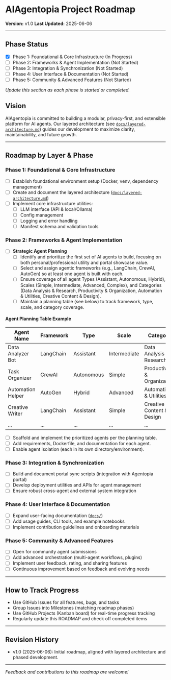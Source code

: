 # AIAgentopia Project Roadmap

**Version:** v1.0
**Last Updated:** 2025-06-06

---

## Phase Status
- [x] Phase 1: Foundational & Core Infrastructure (In Progress)
- [ ] Phase 2: Frameworks & Agent Implementation (Not Started)
- [ ] Phase 3: Integration & Synchronization (Not Started)
- [ ] Phase 4: User Interface & Documentation (Not Started)
- [ ] Phase 5: Community & Advanced Features (Not Started)

_Update this section as each phase is started or completed._

## Vision
AIAgentopia is committed to building a modular, privacy-first, and extensible platform for AI agents. Our layered architecture (see [`docs/layered-architecture.md`](./docs/layered-architecture.md)) guides our development to maximize clarity, maintainability, and future growth.

---

## Roadmap by Layer & Phase

### Phase 1: Foundational & Core Infrastructure
- [ ] Establish foundational environment setup (Docker, venv, dependency management)
- [ ] Create and document the layered architecture ([`docs/layered-architecture.md`](./docs/layered-architecture.md))
- [ ] Implement core infrastructure utilities:
  - [ ] LLM interface (API & local/Ollama)
  - [ ] Config management
  - [ ] Logging and error handling
  - [ ] Manifest schema and validation tools

### Phase 2: Frameworks & Agent Implementation

- [ ] **Strategic Agent Planning**
  - [ ] Identify and prioritize the first set of AI agents to build, focusing on both personal/professional utility and portal showcase value.
  - [ ] Select and assign agentic frameworks (e.g., LangChain, CrewAI, AutoGen) so at least one agent is built with each.
  - [ ] Ensure coverage of all agent Types (Assistant, Autonomous, Hybrid), Scales (Simple, Intermediate, Advanced, Complex), and Categories (Data Analysis & Research, Productivity & Organization, Automation & Utilities, Creative Content & Design).
  - [ ] Maintain a planning table (see below) to track framework, type, scale, and category coverage.

#### Agent Planning Table Example

| Agent Name         | Framework   | Type       | Scale        | Category                     | Status   |
|--------------------|-------------|------------|--------------|------------------------------|----------|
| Data Analyzer Bot  | LangChain   | Assistant  | Intermediate | Data Analysis & Research     | Planned  |
| Task Organizer     | CrewAI      | Autonomous | Simple       | Productivity & Organization  | Planned  |
| Automation Helper  | AutoGen     | Hybrid     | Advanced     | Automation & Utilities       | Planned  |
| Creative Writer    | LangChain   | Assistant  | Simple       | Creative Content & Design    | Planned  |
| ...                | ...         | ...        | ...          | ...                          | ...      |

- [ ] Scaffold and implement the prioritized agents per the planning table.
- [ ] Add requirements, Dockerfile, and documentation for each agent.
- [ ] Enable agent isolation (each in its own directory/environment).

### Phase 3: Integration & Synchronization
- [ ] Build and document portal sync scripts (integration with Agentopia portal)
- [ ] Develop deployment utilities and APIs for agent management
- [ ] Ensure robust cross-agent and external system integration

### Phase 4: User Interface & Documentation
- [ ] Expand user-facing documentation ([`docs/`](./docs/))
- [ ] Add usage guides, CLI tools, and example notebooks
- [ ] Implement contribution guidelines and onboarding materials

### Phase 5: Community & Advanced Features
- [ ] Open for community agent submissions
- [ ] Add advanced orchestration (multi-agent workflows, plugins)
- [ ] Implement user feedback, rating, and sharing features
- [ ] Continuous improvement based on feedback and evolving needs

---

## How to Track Progress
- Use GitHub Issues for all features, bugs, and tasks
- Group Issues into Milestones (matching roadmap phases)
- Use GitHub Projects (Kanban board) for real-time progress tracking
- Regularly update this ROADMAP and check off completed items

---

## Revision History
- v1.0 (2025-06-06): Initial roadmap, aligned with layered architecture and phased development.

---

*Feedback and contributions to this roadmap are welcome!*
